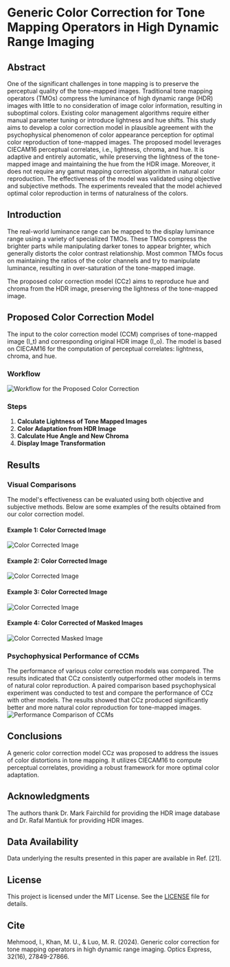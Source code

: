 # Generic Color Correction for Tone Mapping Operators in High Dynamic Range Imaging

## Abstract

One of the significant challenges in tone mapping is to preserve the perceptual quality of the tone-mapped images. Traditional tone mapping operators (TMOs) compress the luminance of high dynamic range (HDR) images with little to no consideration of image color information, resulting in suboptimal colors. Existing color management algorithms require either manual parameter tuning or introduce lightness and hue shifts. This study aims to develop a color correction model in plausible agreement with the psychophysical phenomenon of color appearance perception for optimal color reproduction of tone-mapped images. The proposed model leverages CIECAM16 perceptual correlates, i.e., lightness, chroma, and hue. It is adaptive and entirely automatic, while preserving the lightness of the tone-mapped image and maintaining the hue from the HDR image. Moreover, it does not require any gamut mapping correction algorithm in natural color reproduction. The effectiveness of the model was validated using objective and subjective methods. The experiments revealed that the model achieved optimal color reproduction in terms of naturalness of the colors.

## Introduction

The real-world luminance range can be mapped to the display luminance range using a variety of specialized TMOs. These TMOs compress the brighter parts while manipulating darker tones to appear brighter, which generally distorts the color contrast relationship. Most common TMOs focus on maintaining the ratios of the color channels and try to manipulate luminance, resulting in over-saturation of the tone-mapped image.

The proposed color correction model (CCz) aims to reproduce hue and chroma from the HDR image, preserving the lightness of the tone-mapped image.

## Proposed Color Correction Model

The input to the color correction model (CCM) comprises of tone-mapped image \(I_t\) and corresponding original HDR image \(I_o\). The model is based on CIECAM16 for the computation of perceptual correlates: lightness, chroma, and hue.

### Workflow

![Workflow for the Proposed Color Correction](Images/workflow.jpg)

### Steps

1. **Calculate Lightness of Tone Mapped Images**
2. **Color Adaptation from HDR Image**
3. **Calculate Hue Angle and New Chroma**
4. **Display Image Transformation**

## Results

### Visual Comparisons

The model's effectiveness can be evaluated using both objective and subjective methods. Below are some examples of the results obtained from our color correction model.

#### Example 1: Color Corrected Image

![Color Corrected Image](Images/example1.jpg)

#### Example 2: Color Corrected Image

![Color Corrected Image](Images/example2.jpg)

#### Example 3: Color Corrected Image

![Color Corrected Image](Images/example3.jpg)

#### Example 4: Color Corrected of Masked Images

![Color Corrected Masked Image](Images/color_corrected_masked_image.jpg)

### Psychophysical Performance of CCMs

The performance of various color correction models was compared. The results indicated that CCz consistently outperformed other models in terms of natural color reproduction.
A paired comparison based psychophysical experiment was conducted to test and compare the performance of CCz with other models. The results showed that CCz produced significantly better and more natural color reproduction for tone-mapped images.
![Performance Comparison of CCMs](Images/Psychophysical-Performance-Comparison.jpg)


## Conclusions

A generic color correction model CCz was proposed to address the issues of color distortions in tone mapping. It utilizes CIECAM16 to compute perceptual correlates, providing a robust framework for more optimal color adaptation.

## Acknowledgments

The authors thank Dr. Mark Fairchild for providing the HDR image database and Dr. Rafal Mantiuk for providing HDR images.

## Data Availability

Data underlying the results presented in this paper are available in Ref. [21].

## License

This project is licensed under the MIT License. See the [LICENSE](LICENSE) file for details.

## Cite

Mehmood, I., Khan, M. U., & Luo, M. R. (2024). Generic color correction for tone mapping operators in high dynamic range imaging. Optics Express, 32(16), 27849-27866.
